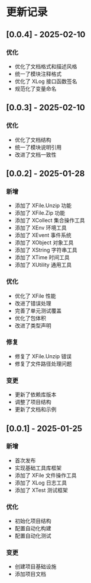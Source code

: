 # 更新记录
  
## [0.0.4] - 2025-02-10
### 优化
- 优化了文档格式和描述风格
- 统一了模块注释格式
- 优化了 XLog 接口函数签名
- 规范化了变量命名

## [0.0.3] - 2025-02-10
### 优化
- 优化了文档结构
- 统一了模块说明引用
- 改进了文档一致性

## [0.0.2] - 2025-01-28
### 新增
- 添加了 XFile.Unzip 功能
- 添加了 XFile.Zip 功能
- 添加了 XCollect 集合操作工具
- 添加了 XEnv 环境工具
- 添加了 XEvent 事件系统
- 添加了 XObject 对象工具
- 添加了 XString 字符串工具
- 添加了 XTime 时间工具
- 添加了 XUtility 通用工具

### 优化
- 优化了 XFile 性能
- 改进了错误处理
- 完善了单元测试覆盖
- 优化了包体积
- 改进了类型声明

### 修复
- 修复了 XFile.Unzip 错误
- 修复了文件路径处理问题

### 变更
- 更新了依赖库版本
- 调整了项目结构
- 更新了文档和示例

## [0.0.1] - 2025-01-25
### 新增
- 首次发布
- 实现基础工具库框架
- 添加了 XFile 文件操作工具
- 添加了 XLog 日志工具
- 添加了 XTest 测试框架

### 优化
- 初始化项目结构
- 配置自动化构建
- 配置自动化测试

### 变更
- 创建项目基础设施
- 添加项目文档
